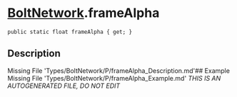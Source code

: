 # [BoltNetwork](Types/BoltNetwork.md).frameAlpha
`public static float frameAlpha { get; }`
## Description
Missing File 'Types/BoltNetwork/P/frameAlpha_Description.md'## Example
Missing File 'Types/BoltNetwork/P/frameAlpha_Example.md'
*THIS IS AN AUTOGENERATED FILE, DO NOT EDIT*
